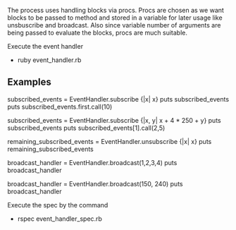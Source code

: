 The process uses handling blocks via procs.
Procs are chosen as we want blocks to be passed to method and stored in a variable for later usage like unsbuscribe and broadcast.
Also since variable number of arguments are being passed to evaluate the blocks, procs are much suitable.

Execute the event handler

- ruby event_handler.rb

Examples
--------

subscribed_events = EventHandler.subscribe {|x| x}
puts subscribed_events
puts subscribed_events.first.call(10)   

subscribed_events = EventHandler.subscribe {|x, y| x + 4 * 250 + y}
puts subscribed_events
puts subscribed_events[1].call(2,5)

remaining_subscribed_events = EventHandler.unsubscribe {|x| x}
puts remaining_subscribed_events

broadcast_handler = EventHandler.broadcast(1,2,3,4)
puts broadcast_handler

broadcast_handler = EventHandler.broadcast(150, 240)
puts broadcast_handler


Execute the spec by the command

- rspec event_handler_spec.rb

